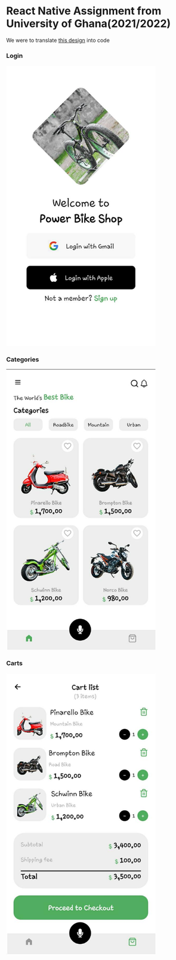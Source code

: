 # React Native Assignment from University of Ghana(2021/2022)

<p>We were to translate <a href="https://dribbble.com/shots/16623004-Bike-Online-Store-App/attachments/11653368?mode=media">this design</a> into code</p>

### Login

<img width="400" src="screenshots/login.jpeg"/>

### Categories

<img width="400" src="screenshots/Categories.jpeg"/>

### Carts

<img width="400" src="screenshots/cart.jpeg"/>
